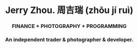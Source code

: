 # <div align="center">Jerry Zhou. 周吉瑞 (zhōu jí ruì)</div>  
  

### <div align="center">FINANCE + PHOTOGRAPHY + PROGRAMMING</div>  
  

### <div align="center">An independent trader & photographer & developer.</div>  

